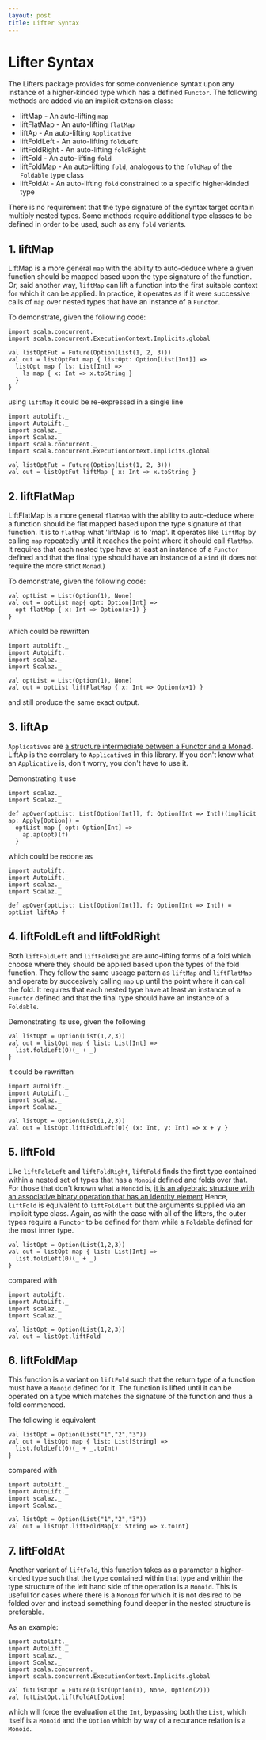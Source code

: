 ```yaml
---
layout: post
title: Lifter Syntax
---
```

# Lifter Syntax

The Lifters package provides for some convenience syntax upon any instance of a higher-kinded type which has a defined `Functor`. The following methods are added via an implicit extension class:

 * liftMap - An auto-lifting `map`
 * liftFlatMap - An auto-lifting `flatMap`
 * liftAp - An auto-lifting `Applicative`
 * liftFoldLeft - An auto-lifting `foldLeft`
 * liftFoldRight - An auto-lifting `foldRight`
 * liftFold - An auto-lifting `fold`
 * liftFoldMap - An auto-lifting `fold`, analogous to the `foldMap` of the `Foldable` type class
 * liftFoldAt - An auto-lifting `fold` constrained to a specific higher-kinded type

There is no requirement that the type signature of the syntax target contain multiply nested types. Some methods require additional type classes to be defined in order to be used, such as any `fold` variants.

## 1. liftMap

LiftMap is a more general `map` with the ability to auto-deduce where a given function should be mapped based upon the type signature of the function. Or, said another way, `liftMap` can lift a function into the first suitable context for which it can be applied. In practice, it operates as if it were successive calls of `map` over nested types that have an instance of a `Functor`. 

To demonstrate, given the following code:

```tut
import scala.concurrent._
import scala.concurrent.ExecutionContext.Implicits.global

val listOptFut = Future(Option(List(1, 2, 3)))
val out = listOptFut map { listOpt: Option[List[Int]] =>
  listOpt map { ls: List[Int] =>
    ls map { x: Int => x.toString }
  }
}
```

using `liftMap` it could be re-expressed in a single line

```tut
import autolift._
import AutoLift._
import scalaz._
import Scalaz._
import scala.concurrent._
import scala.concurrent.ExecutionContext.Implicits.global

val listOptFut = Future(Option(List(1, 2, 3)))
val out = listOptFut liftMap { x: Int => x.toString }
```

## 2. liftFlatMap

LiftFlatMap is a more general `flatMap` with the ability to auto-deduce where a function should be flat mapped based upon the type signature of that function. It is to `flatMap` what 'liftMap' is to 'map'. It operates like `liftMap` by calling `map` repeatedly until it reaches the point where it should call `flatMap`. It requires that each nested type have at least an instance of a `Functor` defined and that the final type should have an instance of a `Bind` (it does not require the more strict `Monad`.)

To demonstrate, given the following code:

```tut
val optList = List(Option(1), None)
val out = optList map{ opt: Option[Int] =>
  opt flatMap { x: Int => Option(x+1) }
}
```

which could be rewritten

```tut
import autolift._
import AutoLift._
import scalaz._
import Scalaz._

val optList = List(Option(1), None)
val out = optList liftFlatMap { x: Int => Option(x+1) }
```

and still produce the same exact output.

## 3. liftAp

`Applicatives` are [a structure intermediate between a Functor and a Monad](https://hackage.haskell.org/package/base-4.8.0.0/docs/Control-Applicative.html). LiftAp is the correlary to `Applicative`s in this library. If you don't know what an `Applicative` is, don't worry, you don't have to use it.

Demonstrating it use

```tut
import scalaz._
import Scalaz._

def apOver(optList: List[Option[Int]], f: Option[Int => Int])(implicit ap: Apply[Option]) = 
  optList map { opt: Option[Int] => 
    ap.ap(opt)(f)
  }
```

which could be redone as

```tut
import autolift._
import AutoLift._
import scalaz._
import Scalaz._

def apOver(optList: List[Option[Int]], f: Option[Int => Int]) = optList liftAp f
```

## 4. liftFoldLeft and liftFoldRight

Both `liftFoldLeft` and `liftFoldRight` are auto-lifting forms of a fold which choose where they should be applied based upon the types of the fold function. They follow the same useage pattern as `liftMap` and `liftFlatMap` and operate by succesively calling `map` up until the point where it can call the fold.  It requires that each nested type have at least an instance of a `Functor` defined and that the final type should have an instance of a `Foldable`.

Demonstrating its use, given the following

```tut
val listOpt = Option(List(1,2,3))
val out = listOpt map { list: List[Int] =>
  list.foldLeft(0)(_ + _)
}
```

it could be rewritten

```tut
import autolift._
import AutoLift._
import scalaz._
import Scalaz._

val listOpt = Option(List(1,2,3))
val out = listOpt.liftFoldLeft(0){ (x: Int, y: Int) => x + y }
```

## 5. liftFold

Like `liftFoldLeft` and `liftFoldRight`, `liftFold` finds the first type contained within a nested set of types that has a `Monoid` defined and folds over that. For those that don't known what a `Monoid` is, [it is an algebraic structure with an associative binary operation that has an identity element](https://wiki.haskell.org/Monoid) Hence, `liftFold` is equivalent to `liftFoldLeft` but the arguments supplied via an implicit type class. Again, as with the case with all of the lifters, the outer types require a `Functor` to be defined for them while a `Foldable` defined for the most inner type.

```tut
val listOpt = Option(List(1,2,3))
val out = listOpt map { list: List[Int] =>
  list.foldLeft(0)(_ + _)
}
```

compared with

```tut
import autolift._
import AutoLift._
import scalaz._
import Scalaz._

val listOpt = Option(List(1,2,3))
val out = listOpt.liftFold
```

## 6. liftFoldMap

This function is a variant on `liftFold` such that the return type of a function must have a `Monoid` defined for it. The function is lifted until it can be operated on a type which matches the signature of the function and thus a fold commenced.

The following is equivalent

```tut
val listOpt = Option(List("1","2","3"))
val out = listOpt map { list: List[String] =>
  list.foldLeft(0)(_ + _.toInt)
}
```

compared with

```tut
import autolift._
import AutoLift._
import scalaz._
import Scalaz._

val listOpt = Option(List("1","2","3"))
val out = listOpt.liftFoldMap{x: String => x.toInt}
```

## 7. liftFoldAt

Another variant of `liftFold`, this function takes as a parameter a higher-kinded type such that the type contained within that type and within the type structure of the left hand side of the operation is a `Monoid`. This is useful for cases where there is a `Monoid` for which it is not desired to be folded over and instead something found deeper in the nested structure is preferable.

As an example:

```tut
import autolift._
import AutoLift._
import scalaz._
import Scalaz._
import scala.concurrent._
import scala.concurrent.ExecutionContext.Implicits.global

val futListOpt = Future(List(Option(1), None, Option(2)))
val futListOpt.liftFoldAt[Option]
```

which will force the evaluation at the `Int`, bypassing both the `List`, which itself is a `Monoid` and the `Option` which by way of a recurance relation is a `Monoid`.